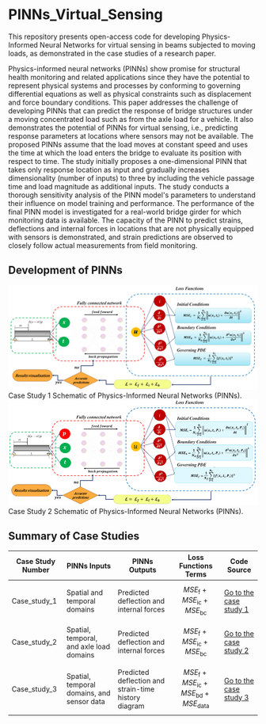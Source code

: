 # PINNs_Virtual_Sensing
This repository presents open-access code for developing Physics-Informed Neural Networks for virtual sensing in beams subjected to moving loads, as demonstrated in the case studies of a research paper.

Physics-informed neural networks (PINNs) show promise for structural health monitoring and related applications since they have the potential to represent physical systems and processes by conforming to governing differential equations as well as physical constraints such as displacement and force boundary conditions. This paper addresses the challenge of developing PINNs that can predict the response of bridge structures under a moving concentrated load such as from the axle load for a vehicle. It also demonstrates the potential of PINNs for virtual sensing, i.e., predicting response parameters at locations where sensors may not be available. The proposed PINNs assume that the load moves at constant speed and uses the time at which the load enters the bridge to evaluate its position with respect to time. The study initially proposes a one-dimensional PINN that takes only response location as input and gradually increases dimensionality (number of inputs) to three by including the vehicle passage time and load magnitude as additional inputs. The study conducts a thorough sensitivity analysis of the PINN model's parameters to understand their influence on model training and performance. The performance of the final PINN model is investigated for a real-world bridge girder for which monitoring data is available. The capacity of the PINN to predict strains, deflections and internal forces in locations that are not physically equipped with sensors is demonstrated, and strain predictions are observed to closely follow actual measurements from field monitoring.

## Development of PINNs
![alt text](https://github.com/AnmarAl-Adly/PINNs_Virtual_Sensing/blob/main/Figures/Fig.1.png)
Case Study 1 Schematic of Physics-Informed Neural Networks (PINNs).
![alt text](https://github.com/AnmarAl-Adly/PINNs_Virtual_Sensing/blob/main/Figures/Fig.2.png)
Case Study 2 Schematic of Physics-Informed Neural Networks (PINNs).

## Summary of Case Studies

| Case Study Number   | PINNs Inputs                          | PINNs Outputs                                | Loss Functions Terms    | Code Source                 |
|---------------------|---------------------------------------|----------------------------------------------|---------------------------------------------|-----------------------------|
| Case_study_1        | Spatial and temporal domains          | Predicted deflection and internal forces     | $$MSE_{\text{f}} + MSE_{\text{ic}} + MSE_{\text{bc}}$$ | [Go to the case study 1](Case_Study_1)|
| Case_study_2        | Spatial, temporal, and axle load domains | Predicted deflection and internal forces  | $$MSE_{\text{f}} + MSE_{\text{ic}} + MSE_{\text{bc}}$$ |  [Go to the case study 2](Case_Study_2)    |
| Case_study_3        | Spatial, temporal domains, and sensor data | Predicted deflection and strain-time history diagram | $$MSE_{\text{f}} + MSE_{\text{ic}} + MSE_{\text{bd}} + MSE_{\text{data}}$$ | [Go to the case study 3](Case_Study_3)  |
